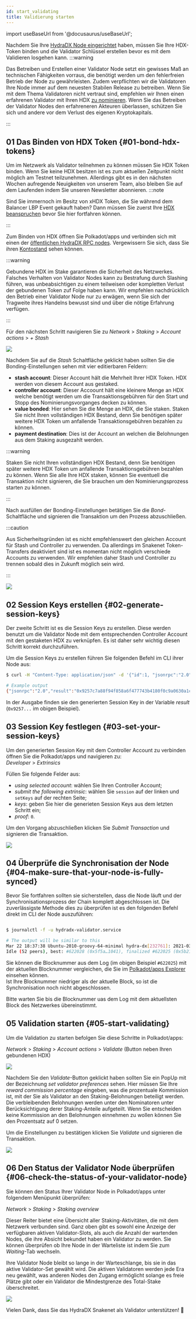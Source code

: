 ```yaml
---
id: start_validating 
title: Validierung starten
---
```


import useBaseUrl from '@docusaurus/useBaseUrl';

Nachdem Sie Ihre [HydraDX Node eingerichtet](/node_setup) haben, müssen Sie Ihre HDX-Token binden und die Validator Schlüssel erstellen bevor es mit dem Validieren losgehen kann.
:::warning

Das Betreiben und Erstellen einer Validator Node setzt ein gewisses Maß an technischen Fähigkeiten vorraus, die benötigt werden um den fehlerfreien Betrieb der Node zu gewährleisten. Zudem verpflichten wir die Validatoren Ihre Node immer auf dem neuesten Stabilen Release zu betreiben. Wenn Sie mit dem Thema Validatoren nicht vertraut sind, empfehlen wir Ihnen einen erfahrenen Validator mit Ihren HDX [zu nominieren](/start_nominating). Wenn Sie das Betreiben der Validator Nodes den erfahreneren Akteuren überlassen, schützen Sie sich und andere vor dem Verlust des eigenen Kryptokapitals.

:::

## 01 Das Binden von HDX Token {#01-bond-hdx-tokens}

Um im Netzwerk als Validator teilnehmen zu können müssen Sie HDX Token binden. Wenn Sie keine HDX besitzen ist es zum aktuellen Zeitpunkt nicht möglich am Testnet teilzunehmen. Allerdings gibt es in den nächsten Wochen aufregende Neuigkeiten von unserem Team, also bleiben Sie auf dem Laufenden indem Sie unseren Newsletter abonnieren.
:::note

Sind Sie immernoch im Besitz von xHDX Token, die Sie während dem Balancer LBP Event gekauft haben? Dann müssen Sie zuerst Ihre [HDX beanspruchen](/claim) bevor Sie hier fortfahren können.

:::

Zum Binden von HDX öffnen Sie Polkadot/apps und verbinden sich mit einen der [öffentlichen HydraDX RPC nodes](/polkadotjs_apps_public). Vergewissern Sie sich, dass Sie ihren [Kontostand](https://polkadot.js.org/apps/?rpc=wss%3A%2F%2Frpc-01.snakenet.hydradx.io#/accounts) sehen können.

:::warning

Gebundene HDX im Stake garantieren die Sicherheit des Netzwerkes. Falsches Verhalten von Validator Nodes kann zu Bestrafung durch Slashing führen, was unbeabsichtigen zu einem teilweisen oder kompletten  Verlust der gebundenen Token zuf Folge haben kann. Wir empfehlen nachdrücklich den Betrieb einer Validator Node nur zu erwägen, wenn Sie sich der Tragweite ihres Handelns bewusst sind und über die nötige Erfahrung verfügen.

:::

Für den nächsten Schritt navigieren Sie zu *Network* > *Staking* > *Account actions* > *+ Stash*

<div style={{textAlign: 'center'}}>
  <img src={useBaseUrl('/validator-guide/bond-hdx-1.png')} />
</div>

Nachdem Sie auf die *Stash* Schaltfläche geklickt haben sollten Sie die Bonding-Einstellungen sehen mit vier editierbaren Feldern:  

* **stash account**: Dieser Account hält die Mehrheit Ihrer HDX Token. HDX werden von diesem Account aus gestaked.  
* **controller account**: Dieser Accoount hält eine kleinere Menge an HDX welche benötigt werden um die Transaktionsgebühren für den Start und Stopp des Nominierungsvorganges decken zu können.  
* **value bonded**: Hier sehen Sie die Menge an HDX, die Sie staken. Staken Sie nicht Ihren vollständigen HDX Bestand, denn Sie benötigen später weitere HDX Token um anfallende Transaktionsgebühren bezahlen zu können.  
* **payment destination**: Dies ist der Account an welchen die Belohnungen aus dem Staking ausgezahlt werden.  

:::warning

Staken Sie nicht Ihren vollständigen HDX Bestand, denn Sie benötigen später weitere HDX Token um anfallende Transaktionsgebühren bezahlen zu können. Wenn Sie alle Ihre HDX staken, können Sie eventuell die Transaktion nicht signieren, die Sie brauchen um den Nominierungsprozess starten zu können.

:::

Nach ausfüllen der Bonding-Einstellungen betätigen Sie die _Bond_-Schaltfläche und signieren die Transaktion um den Prozess abzuschließen.

:::caution

Aus Sicherheitsgründen ist es nicht empfehlenswert den gleichen Account für Stash und Controller zu verwenden. Da allerdings im Snakenet Token-Transfers deaktiviert sind ist es momentan nicht möglich verschiede Accounts zu verwenden. Wir empfehlen daher Stash und Controller zu trennen sobald dies in Zukunft möglich sein wird.

:::

<div style={{textAlign: 'center'}}>
  <img src={useBaseUrl('/validator-guide/bond-hdx-2.png')} />
</div>

## 02 Session Keys erstellen {#02-generate-session-keys}

Der zweite Schritt ist es die Session Keys zu erstellen. Diese werden benutzt um die Validator Node mit dem entsprechenden Controller Account mit den gestaketen HDX zu verknüpfen. Es ist daher sehr wichtig diesen Schritt korrekt durchzuführen.  

Um die Session Keys zu erstellen führen Sie folgenden Befehl im CLI ihrer Node aus:  

```bash
$ curl -H "Content-Type: application/json" -d '{"id":1, "jsonrpc":"2.0", "method": "author_rotateKeys", "params":[]}' http://localhost:9933

# Example output
{"jsonrpc":"2.0","result":"0x9257c7a88f94f858a6f477743b4180f0c9a0630a1cea85c3f47dc6ca78e503767089bebe02b18765232ecd67b35a7fb18fc3027613840f27aca5a5cc300775391cf298af0f0e0342d0d0d873b1ec703009c6816a471c64b5394267c6fc583c31884ac83d9fed55d5379bbe1579601872ccc577ad044dd449848da1f830dd3e45","id":1}
```

In der Ausgabe finden sie den generierten Session Key in der Variable _result_ (`0x9257...` im obigen Beispiel).

## 03 Session Key festlegen {#03-set-your-session-keys}

Um den generierten Session Key mit dem Controller Account zu verbinden öffnen Sie die Polkadot/apps und navigieren zu:  
*Developer* > *Extrinsics*

Füllen Sie folgende Felder aus:  

* _using selected account_: wählen Sie Ihren Controller Account;  
* _submit the following extrinsic_: wählen Sie `session` auf der linken und `setKeys` auf der rechten Seite;  
* _keys_: geben Sie hier die generieten Session Keys aus dem letzten Schritt ein;  
* _proof_: `0`.  

Um den Vorgang abzuschließen klicken Sie  _Submit Transaction_ und signieren die Transaktion.

<div style={{textAlign: 'center'}}>
  <img src={useBaseUrl('/validator-guide/set-session-keys-1.png')} />
</div>

## 04 Überprüfe die Synchronisation der Node {#04-make-sure-that-your-node-is-fully-synced}

Bevor Sie fortfahren sollten sie sicherstellen, dass die Node läuft und der Synchronisationsprozess der Chain komplett abgeschlossen ist. Die zuverlässigste Methode dies zu überprüfen ist es den folgenden Befehl direkt im CLI der Node auszuführen:   

```bash

$ journalctl -f -u hydradx-validator.service

# The output will be similar to this
Mar 22 18:37:38 Ubuntu-2010-groovy-64-minimal hydra-dx[232761]: 2021-03-22 18:37:38  💤 
Idle (52 peers), best: #622028 (0x5f5a…1041), finalized #622025 (0x5b21…a746), ⬇ 9.1kiB/s ⬆ 6.1kiB/s

```

Sie können die Blocknummer aus dem Log (im obigen Beispiel `#622025`) mit der aktuellen Blocknummer vergleichen, die Sie im [Polkadot/apps Explorer](https://polkadot.js.org/apps/?rpc=wss%3A%2F%2Frpc-01.snakenet.hydradx.io#/explorer) einsehen können.  
Ist Ihre Blocknummer niedriger als der aktuelle Block, so ist die Synchronisation noch nicht abgeschlossen.  

Bitte warten Sie bis die Blocknummer uas dem Log mit dem aktuellsten Block des Netzwerkes übereinstimmt.  

## 05 Validation starten {#05-start-validating}

Um die Validation zu starten befolgen Sie diese Schritte in Polkadot/apps:  

*Network* > *Staking* > *Account actions* > *Validate* (Button neben Ihren gebundenen HDX)  

<div style={{textAlign: 'center'}}>
  <img src={useBaseUrl('/validator-guide/validate-1.png')} />
</div>

Nachdem Sie den *Validate*-Button geklickt haben sollten Sie ein PopUp mit der Bezeichnung *set validator preferences* sehen. Hier müssen Sie Ihre _reward commission percentage_ eingeben, was die prozentuale Kommission ist, mit der Sie als Validator an den Staking-Belohnungen beteiligt werden. Die verbleibenden Belohnungen werden unter den Nominatoren unter Berücksichtigung derer Staking-Anteile aufgeteilt. Wenn Sie entscheiden keine Kommission an den Belohnungen einnehmen zu wollen können Sie den Prozentsatz auf 0 setzen.    

Um die Einstellungen zu bestätigen klicken Sie *Validate* und signieren die Transaktion.  

<div style={{textAlign: 'center'}}>
  <img src={useBaseUrl('/validator-guide/validate-2.png')} />
</div>

## 06 Den Status der Validator Node überprüfen {#06-check-the-status-of-your-validator-node}

Sie können den Status Ihrer Validator Node in Polkadot/apps unter folgendem Menüpunkt überprüfen:  

*Network* > *Staking* > *Staking overview*

Dieser Reiter bietet eine Übersicht aller Staking-Aktivitäten, die mit dem Netzwerk verbunden sind. Ganz oben gibt es sowohl eine Anzeige der verfügbaren aktiven Validator-Slots, als auch die Anzahl der wartenden Nodes, die ihre Absicht bekundet haben ein Validator zu werden. Sie können überprüfen ob Ihre Node in der Warteliste ist indem Sie zum _Waiting_-Tab wechseln.  

Ihre Validator Node bleibt so lange in der Warteschlange, bis sie in das aktive Validator-Set gewählt wird. Die aktiven Validatoren werden jede Era neu gewählt, was anderen Nodes den Zugang ermöglicht solange es freie Plätze gibt oder ein Validator die Mindestgrenze des Total-Stake überschreitet.  

<div style={{textAlign: 'center'}}>
  <img src={useBaseUrl('/validator-guide/validate-3.png')} />
</div>

Vielen Dank, dass Sie das HydraDX Snakenet als Validator unterstützen! 🎉
